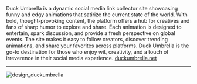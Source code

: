 Duck Umbrella is a dynamic social media link collector site showcasing funny and edgy animations that satirize the current state of the world. 
With bold, thought-provoking content, the platform offers a hub for creatives and fans of sharp humor to explore and share. 
Each animation is designed to entertain, spark discussion, and provide a fresh perspective on global events. 
The site makes it easy to follow creators, discover trending animations, and share your favorites across platforms. 
Duck Umbrella is the go-to destination for those who enjoy wit, creativity, and a touch of irreverence in their social media experience.
[duckumbrella.net](https://duckumbrella.net)

---

![design_duckumbrella](https://github.com/user-attachments/assets/a055a99b-4f09-4788-a884-98914f2997c6)
